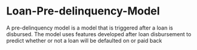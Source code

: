 # Loan-Pre-delinquency-Model
A pre-delinquency model is a model that is triggered after a loan is disbursed. The model uses features developed after loan disbursement to predict whether or not a loan will be defaulted on or paid back
